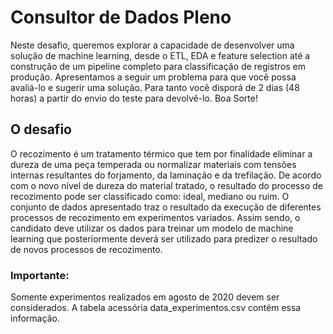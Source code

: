 # Consultor de Dados Pleno

Neste desafio, queremos explorar a capacidade de desenvolver uma solução de
machine learning, desde o ETL, EDA e feature selection até a construção de um pipeline
completo para classificação de registros em produção.
Apresentamos a seguir um problema para que você possa avaliá-lo e sugerir uma
solução. Para tanto você disporá de 2 dias (48 horas) a partir do envio do teste para
devolvê-lo. Boa Sorte!

## O desafio
O recozimento é um tratamento térmico que tem por finalidade eliminar a dureza de
uma peça temperada ou normalizar materiais com tensões internas resultantes do
forjamento, da laminação e da trefilação. De acordo com o novo nível de dureza do
material tratado, o resultado do processo de recozimento pode ser classificado como:
ideal, mediano ou ruim.
O conjunto de dados apresentado traz o resultado da execução de diferentes processos
de recozimento em experimentos variados.
Assim sendo, o candidato deve utilizar os dados para treinar um modelo de machine
learning que posteriormente deverá ser utilizado para predizer o resultado de novos
processos de recozimento.

### Importante:
Somente experimentos realizados em agosto de 2020 devem ser considerados.
A tabela acessória data_experimentos.csv contém essa informação.
